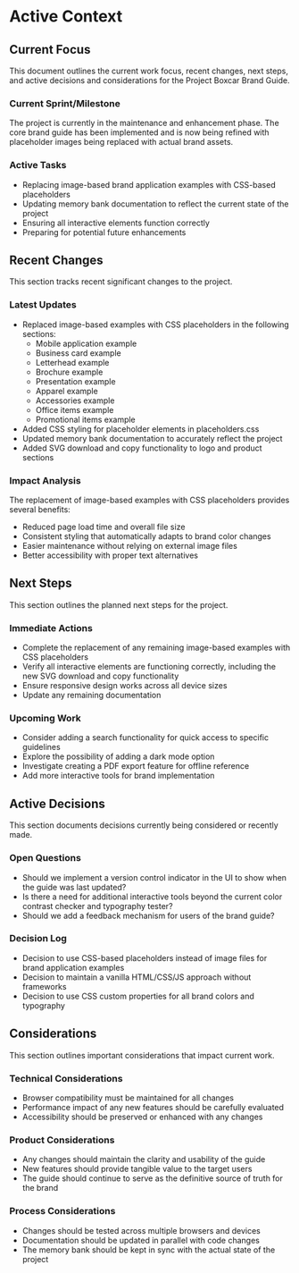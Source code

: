 # Active Context

## Current Focus
This document outlines the current work focus, recent changes, next steps, and active decisions and considerations for the Project Boxcar Brand Guide.

### Current Sprint/Milestone
The project is currently in the maintenance and enhancement phase. The core brand guide has been implemented and is now being refined with placeholder images being replaced with actual brand assets.

### Active Tasks
- Replacing image-based brand application examples with CSS-based placeholders
- Updating memory bank documentation to reflect the current state of the project
- Ensuring all interactive elements function correctly
- Preparing for potential future enhancements

## Recent Changes
This section tracks recent significant changes to the project.

### Latest Updates
- Replaced image-based examples with CSS placeholders in the following sections:
  - Mobile application example
  - Business card example
  - Letterhead example
  - Brochure example
  - Presentation example
  - Apparel example
  - Accessories example
  - Office items example
  - Promotional items example
- Added CSS styling for placeholder elements in placeholders.css
- Updated memory bank documentation to accurately reflect the project
- Added SVG download and copy functionality to logo and product sections

### Impact Analysis
The replacement of image-based examples with CSS placeholders provides several benefits:
- Reduced page load time and overall file size
- Consistent styling that automatically adapts to brand color changes
- Easier maintenance without relying on external image files
- Better accessibility with proper text alternatives

## Next Steps
This section outlines the planned next steps for the project.

### Immediate Actions
- Complete the replacement of any remaining image-based examples with CSS placeholders
- Verify all interactive elements are functioning correctly, including the new SVG download and copy functionality
- Ensure responsive design works across all device sizes
- Update any remaining documentation

### Upcoming Work
- Consider adding a search functionality for quick access to specific guidelines
- Explore the possibility of adding a dark mode option
- Investigate creating a PDF export feature for offline reference
- Add more interactive tools for brand implementation

## Active Decisions
This section documents decisions currently being considered or recently made.

### Open Questions
- Should we implement a version control indicator in the UI to show when the guide was last updated?
- Is there a need for additional interactive tools beyond the current color contrast checker and typography tester?
- Should we add a feedback mechanism for users of the brand guide?

### Decision Log
- Decision to use CSS-based placeholders instead of image files for brand application examples
- Decision to maintain a vanilla HTML/CSS/JS approach without frameworks
- Decision to use CSS custom properties for all brand colors and typography

## Considerations
This section outlines important considerations that impact current work.

### Technical Considerations
- Browser compatibility must be maintained for all changes
- Performance impact of any new features should be carefully evaluated
- Accessibility should be preserved or enhanced with any changes

### Product Considerations
- Any changes should maintain the clarity and usability of the guide
- New features should provide tangible value to the target users
- The guide should continue to serve as the definitive source of truth for the brand

### Process Considerations
- Changes should be tested across multiple browsers and devices
- Documentation should be updated in parallel with code changes
- The memory bank should be kept in sync with the actual state of the project
